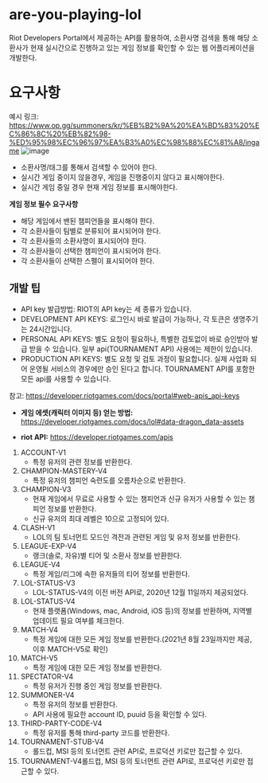 # are-you-playing-lol
Riot Developers Portal에서 제공하는 API를 활용하여, 소환사명 검색을 통해 해당 소환사가 현재 실시간으로 진행하고 있는 게임 정보를 확인할 수 있는 웹 어플리케이션을 개발한다.

# 요구사항
예시 링크: https://www.op.gg/summoners/kr/%EB%B2%9A%20%EA%BD%83%20%EC%86%8C%20%EB%82%98-%ED%95%98%EC%96%97%EA%B3%A0%EC%98%88%EC%81%A8/ingame
![image](https://github.com/user-attachments/assets/5d8c9f60-d7b6-4021-8d1f-721dc32ba0f3)


- 소환사명/태그를 통해서 검색할 수 있어야 한다.
- 실시간 게임 중이지 않을경우, 게임을 진행중이지 않다고 표시해야한다.
- 실시간 게임 중일 경우 현재 게임 정보를 표시해야한다.

**게임 정보 필수 요구사항**

- 해당 게임에서 밴된 챔피언들을 표시해야 한다.
- 각 소환사들이 팀별로 분류되어 표시되어야 한다.
- 각 소환사들의 소환사명이 표시되어야 한다.
- 각 소환사들이 선택한 챔피언이 표시되어야 한다.
- 각 소환사들이 선택한 스펠이 표시되어야 한다.

## 개발 팁

- API key 발급방법:
RIOT의 API key는 세 종류가 있습니다.
- DEVELOPMENT API KEYS: 로그인시 바로 발급이 가능하나, 각 토큰은 생명주기는 24시간입니다.
- PERSONAL API KEYS: 별도 요청이 필요하나, 특별한 검토없이 바로 승인받아 발급 받을 수 있습니다. 일부 api(TOURNAMENT API) 사용에는 제한이 있습니다.
- PRODUCTION API KEYS: 별도 요청 및 검토 과정이 필요합니다. 실제 사업화 되어 운영될 서비스의 경우에만 승인 된다고 합니다. TOURNAMENT API를 포함한 모든 api를 사용할 수 있습니다.

참고: https://developer.riotgames.com/docs/portal#web-apis_api-keys

- **게임 에셋(캐릭터 이미지 등) 얻는 방법:** https://developer.riotgames.com/docs/lol#data-dragon_data-assets

- **riot API:** https://developer.riotgames.com/apis

1. ACCOUNT-V1
    - 특정 유저의 관련 정보를 반환한다.
2. CHAMPION-MASTERY-V4
    - 특정 유저의 챔피언 숙련도를 오름차순으로 반환한다.
3. CHAMPION-V3
    - 현재 게임에서 무료로 사용할 수 있는 챔피언과 신규 유저가 사용할 수 있는 챔피언 정보를 반환한다.
    - 신규 유저의 최대 레벨은 10으로 고정되어 있다.
4. CLASH-V1
    - LOL의 팀 토너먼트 모드인 격전과 관련된 게임 및 유저 정보를 반환한다.
5. LEAGUE-EXP-V4
    - 랭크(솔로, 자유)별 티어 및 소환사 정보를 반환한다.
6. LEAGUE-V4
    - 특정 게임/리그에 속한 유저들의 티어 정보를 반환한다.
7. LOL-STATUS-V3
    - LOL-STATUS-V4의 이전 버전 API로, 2020년 12월 11일까지 제공되었다.
8. LOL-STATUS-V4
    - 현재 플랫폼(Windows, mac, Android, iOS 등)의 정보를 반환하며, 지역별 업데이트 필요 여부를 체크한다.
9. MATCH-V4
    - 특정 게임에 대한 모든 게임 정보를 반환한다.(2021년 8월 23일까지만 제공, 이후 MATCH-V5로 확인)
10. MATCH-V5
    - 특정 게임에 대한 모든 게임 정보를 반환한다.
11. SPECTATOR-V4
    - 특정 유저가 진행 중인 게임 정보를 반환한다.
12. SUMMONER-V4
    - 특정 유저의 정보를 반환한다.
    - API 사용에 필요한 account ID, puuid 등을 확인할 수 있다.
13. THIRD-PARTY-CODE-V4
    - 특정 유저를 통해 third-party 코드를 반환한다.
14. TOURNAMENT-STUB-V4
    - 롤드컵, MSI 등의 토너먼트 관련 API로, 프로덕션 키로만 접근할 수 있다.
15. TOURNAMENT-V4롤드컵, MSI 등의 토너먼트 관련 API로, 프로덕션 키로만 접근할 수 있다.
